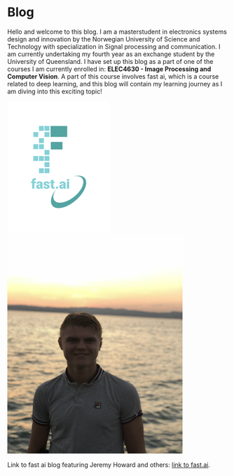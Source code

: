 # Blog

Hello and welcome to this blog. I am a masterstudent in electronics systems design and innovation by the Norwegian University of Science and Technology with specialization in Signal processing and communication. I am currently undertaking my fourth year as an exchange student by the University of Queensland. I have set up this blog as a part of one of the courses I am currently enrolled in: $\textbf{ELEC4630 - Image Processing and Computer Vision}$. A part of this course involves fast ai, which is a course related to deep learning, and this blog will contain my learning journey as I am diving into this exciting topic!

![Image of fast.ai logo](images/logo.png) 
<img src="images/IMG_0575.jpg" alt="Profile image" width="400" height="500">



Link to fast ai blog featuring Jeremy Howard and others: [link to fast.ai](https://www.fast.ai). 



